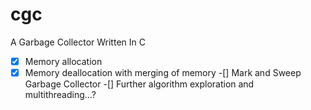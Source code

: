 # cgc
A Garbage Collector Written In C

-[x] Memory allocation 
-[x] Memory deallocation with merging of memory
-[] Mark and Sweep Garbage Collector
-[] Further algorithm exploration and multithreading...?
